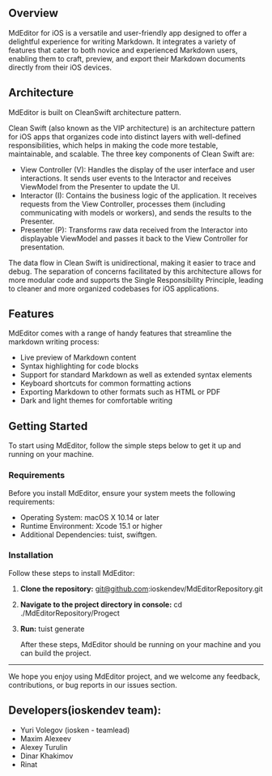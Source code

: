 ## Overview

MdEditor for iOS is a versatile and user-friendly app designed to offer a delightful experience for writing Markdown. It integrates a variety of features that cater to both novice and experienced Markdown users, enabling them to craft, preview, and export their Markdown documents directly from their iOS devices.


## Architecture
MdEditor is built on CleanSwift architecture pattern. 

Clean Swift (also known as the VIP architecture) is an architecture pattern for iOS apps that organizes code into distinct layers with well-defined responsibilities, which helps in making the code more testable, maintainable, and scalable. The three key components of Clean Swift are:

- View Controller (V): Handles the display of the user interface and user interactions. It sends user events to the Interactor and receives ViewModel from the Presenter to update the UI.
- Interactor (I): Contains the business logic of the application. It receives requests from the View Controller, processes them (including communicating with models or workers), and sends the results to the Presenter.
- Presenter (P): Transforms raw data received from the Interactor into displayable ViewModel and passes it back to the View Controller for presentation.

The data flow in Clean Swift is unidirectional, making it easier to trace and debug. The separation of concerns facilitated by this architecture allows for more modular code and supports the Single Responsibility Principle, leading to cleaner and more organized codebases for iOS applications.

## Features
MdEditor comes with a range of handy features that streamline the markdown writing process:

- Live preview of Markdown content
- Syntax highlighting for code blocks
- Support for standard Markdown as well as extended syntax elements
- Keyboard shortcuts for common formatting actions
- Exporting Markdown to other formats such as HTML or PDF
- Dark and light themes for comfortable writing

## Getting Started
To start using MdEditor, follow the simple steps below to get it up and running on your machine.

### Requirements
Before you install MdEditor, ensure your system meets the following requirements:
- Operating System: macOS X 10.14 or later
- Runtime Environment: Xcode 15.1 or higher
- Additional Dependencies: tuist, swiftgen.

### Installation
Follow these steps to install MdEditor:

1. **Clone the repository:**
    git@github.com:ioskendev/MdEditorRepository.git
2. **Navigate to the project directory in console:**
cd ./MdEditorRepository/Progect
3. **Run:**
tuist generate
   
   After these steps, MdEditor should be running on your machine and you can build the project.

---

We hope you enjoy using MdEditor project, and we welcome any feedback, contributions, or bug reports in our issues section.

## Developers(ioskendev team):
- Yuri Volegov (iosken - teamlead)
- Maxim Alexeev
- Alexey Turulin
- Dinar Khakimov
- Rinat
   